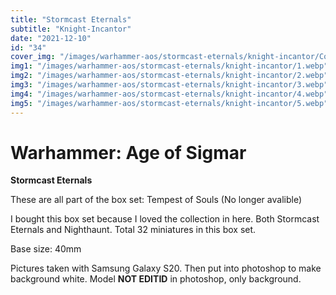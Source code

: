 ```yaml
---
title: "Stormcast Eternals"
subtitle: "Knight-Incantor"
date: "2021-12-10"
id: "34"
cover_img: "/images/warhammer-aos/stormcast-eternals/knight-incantor/Cover.webp"
img1: "/images/warhammer-aos/stormcast-eternals/knight-incantor/1.webp"
img2: "/images/warhammer-aos/stormcast-eternals/knight-incantor/2.webp"
img3: "/images/warhammer-aos/stormcast-eternals/knight-incantor/3.webp"
img4: "/images/warhammer-aos/stormcast-eternals/knight-incantor/4.webp"
img5: "/images/warhammer-aos/stormcast-eternals/knight-incantor/5.webp"
---
```


# Warhammer: Age of Sigmar

**Stormcast Eternals**

These are all part of the box set: Tempest of Souls (No longer avalible)

I bought this box set because I loved the collection in here. Both Stormcast Eternals and Nighthaunt. Total 32 miniatures in this box set.

Base size: 40mm

Pictures taken with Samsung Galaxy S20. Then put into photoshop to make background white. Model **NOT EDITID** in photoshop, only background.